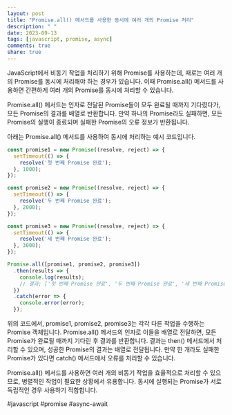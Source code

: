```yaml
---
layout: post
title: "Promise.all() 메서드를 사용한 동시에 여러 개의 Promise 처리"
description: " "
date: 2023-09-13
tags: [javascript, promise, async]
comments: true
share: true
---
```


JavaScript에서 비동기 작업을 처리하기 위해 Promise를 사용하는데, 때로는 여러 개의 Promise를 동시에 처리해야 하는 경우가 있습니다. 이때 Promise.all() 메서드를 사용하면 간편하게 여러 개의 Promise를 동시에 처리할 수 있습니다.

Promise.all() 메서드는 인자로 전달된 Promise들이 모두 완료될 때까지 기다렸다가, 모든 Promise의 결과를 배열로 반환합니다. 만약 하나의 Promise라도 실패하면, 모든 Promise의 실행이 종료되며 실패한 Promise의 오류 정보가 반환됩니다.

아래는 Promise.all() 메서드를 사용하여 동시에 처리하는 예시 코드입니다.

```javascript
const promise1 = new Promise((resolve, reject) => {
  setTimeout(() => {
    resolve('첫 번째 Promise 완료');
  }, 1000);
});

const promise2 = new Promise((resolve, reject) => {
  setTimeout(() => {
    resolve('두 번째 Promise 완료');
  }, 2000);
});

const promise3 = new Promise((resolve, reject) => {
  setTimeout(() => {
    resolve('세 번째 Promise 완료');
  }, 3000);
});

Promise.all([promise1, promise2, promise3])
  .then(results => {
    console.log(results);
    // 결과: ['첫 번째 Promise 완료', '두 번째 Promise 완료', '세 번째 Promise 완료']
  })
  .catch(error => {
    console.error(error);
  });
```

위의 코드에서, promise1, promise2, promise3는 각각 다른 작업을 수행하는 Promise 객체입니다. Promise.all() 메서드의 인자로 이들을 배열로 전달하면, 모든 Promise가 완료될 때까지 기다린 후 결과를 반환합니다. 결과는 then() 메서드에서 처리할 수 있으며, 성공한 Promise의 결과는 배열로 전달됩니다. 만약 한 개라도 실패한 Promise가 있다면 catch() 메서드에서 오류를 처리할 수 있습니다.

Promise.all() 메서드를 사용하면 여러 개의 비동기 작업을 효율적으로 처리할 수 있으므로, 병렬적인 작업이 필요한 상황에서 유용합니다. 동시에 실행되는 Promise가 서로 독립적인 경우 사용하기 적합합니다.

#javascript #promise #async-await